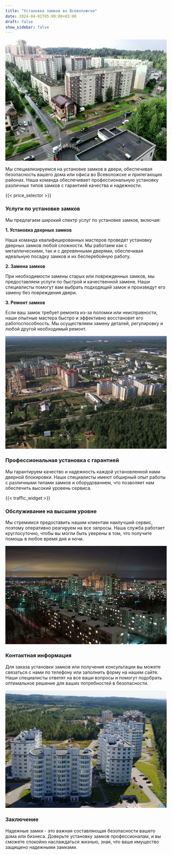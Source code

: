 ```yaml
---
title: "Установка замков во Всеволожске"
date: 2024-04-01T05:09:00+03:00
draft: false
show_sidebar: false
---
```


![Установка замков во Всеволожске](Vsevolojsk1.jpg)

Мы специализируемся на установке замков в двери, обеспечивая безопасность вашего дома или офиса во Всеволожске и прилегающих районах. Наша команда обеспечивает профессиональную установку различных типов замков с гарантией качества и надежности.

{{< price_selector >}}

### Услуги по установке замков

Мы предлагаем широкий спектр услуг по установке замков, включая:

**1. Установка дверных замков**

Наша команда квалифицированных мастеров проведет установку дверных замков любой сложности. Мы работаем как с металлическими, так и с деревянными дверями, обеспечивая идеальную посадку замков и их бесперебойную работу.

**2. Замена замков**

При необходимости замены старых или поврежденных замков, мы предоставляем услуги по быстрой и качественной замене. Наши специалисты помогут вам выбрать подходящий замок и произведут его замену без повреждения двери.

**3. Ремонт замков**

Если ваш замок требует ремонта из-за поломки или неисправности, наши опытные мастера быстро и эффективно восстановят его работоспособность. Мы осуществляем замену деталей, регулировку и любой другой необходимый ремонт.

![Установка замков во Всеволожске](Vsevolojsk2.jpg)

### Профессиональная установка с гарантией

Мы гарантируем качество и надежность каждой установленной нами дверной блокировки. Наши специалисты имеют обширный опыт работы с различными типами замков и оборудованием, что позволяет нам обеспечить высокий уровень сервиса.

{{< traffic_widget >}}

### Обслуживание на высшем уровне

Мы стремимся предоставить нашим клиентам наилучший сервис, поэтому оперативно реагируем на все запросы. Наша служба работает круглосуточно, чтобы вы могли быть уверены в том, что получите помощь в любое время дня и ночи.

![Установка замков во Всеволожске](Vsevolojsk3.jpg)

### Контактная информация

Для заказа установки замков или получения консультации вы можете связаться с нами по телефону или заполнить форму на нашем сайте. Наши специалисты ответят на все ваши вопросы и помогут подобрать оптимальное решение для ваших потребностей в безопасности.

![Установка замков во Всеволожске](Vsevolojsk4.jpg)

### Заключение

Надежные замки - это важная составляющая безопасности вашего дома или бизнеса. Доверьте установку замков профессионалам, и вы сможете спокойно наслаждаться жизнью, зная, что ваше имущество защищено надежными замками.
